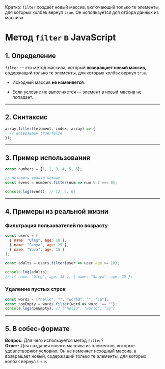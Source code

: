 Кратко: `filter` создаёт новый массив, включающий только те элементы, для которых колбэк вернул `true`. Он используется для отбора данных из массива.

# Метод `filter` в JavaScript

## 1. Определение

`filter` — это метод массива, который **возвращает новый массив**, содержащий только те элементы, для которых колбэк вернул `true`.

- Исходный массив **не изменяется**.
    
- Если условие не выполняется — элемент в новый массив не попадает.
    

---

## 2. Синтаксис

```js
array.filter((element, index, array) => {
  // возвращаем true/false
});
```

---

## 3. Пример использования

```js
const numbers = [1, 2, 3, 4, 5, 6];

// оставить только чётные
const evens = numbers.filter(num => num % 2 === 0);

console.log(evens); // [2, 4, 6]
```

---

## 4. Примеры из реальной жизни

### Фильтрация пользователей по возрасту

```js
const users = [
  { name: "Oleg", age: 18 },
  { name: "Sanya", age: 25 },
  { name: "Vova", age: 16 }
];

const adults = users.filter(user => user.age >= 18);

console.log(adults);
// [{ name: "Oleg", age: 18 }, { name: "Sanya", age: 25 }]
```

### Удаление пустых строк

```js
const words = ["hello", "", "world", "", "JS"];
const nonEmpty = words.filter(word => word !== "");
console.log(nonEmpty); // ["hello", "world", "JS"]
```

---

## 5. В собес-формате

**Вопрос:** Для чего используется метод `filter`?  
**Ответ:** Для создания нового массива из элементов, которые удовлетворяют условию. Он не изменяет исходный массив, а возвращает новый, содержащий только те элементы, для которых колбэк вернул `true`.
